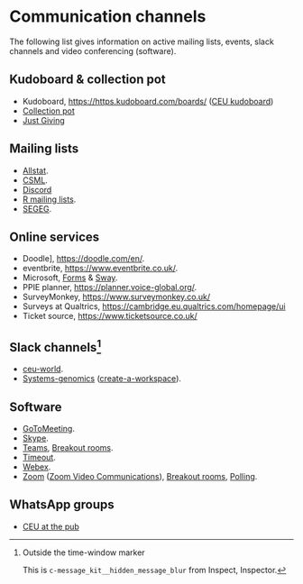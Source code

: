 # Communication channels

The following list gives information on active mailing lists, events, slack channels and video conferencing (software).

## Kudoboard & collection pot

* Kudoboard, <https://https.kudoboard.com/boards/> ([CEU kudoboard](https://ceu2.kudoboard.com/))
* [Collection pot](https://www.collectionpot.com/)
* [Just Giving](https://www.justgiving.com/)

## Mailing lists

* [Allstat](https://www.jiscmail.ac.uk/cgi-bin/webadmin?A0=ALLSTAT).
* [CSML](http://www.mailinglists.ucl.ac.uk/mailman/listinfo/csml).
* [Discord](https://packt.link/MLwPyTorch)
* [R mailing lists](https://www.r-project.org/mail.html).
* [SEGEG](https://mailman.kcl.ac.uk/mailman/listinfo/segeg).

## Online services

* Doodle], <https://doodle.com/en/>.
* eventbrite, <https://www.eventbrite.co.uk/>.
* Microsoft, [Forms](https://www.microsoft.com/en-us/microsoft-365/online-surveys-polls-quizzes) & [Sway](https://sway.office.com/).
* PPIE planner, <https://planner.voice-global.org/>.
* SurveyMonkey, <https://www.surveymonkey.co.uk/>
* Surveys at Qualtrics, <https://cambridge.eu.qualtrics.com/homepage/ui>
* Ticket source, <https://www.ticketsource.co.uk/>

## Slack channels[^blur]

* [ceu-world](https://ceu-world.slack.com/).
* [Systems-genomics](https://systems-genomics.slack.com/) ([create-a-workspace](https://slack.com/intl/en-in/help/articles/206845317-Create-a-Slack-workspace)).

## Software

* [GoToMeeting](https://www.gotomeeting.com).
* [Skype](https://www.skype.com/en/).
* [Teams](https://products.office.com/en-gb/microsoft-teams/download-app), [Breakout rooms](https://myteamsday.com/2020/04/17/breakoutrooms-in-teams/).
* [Timeout](https://timeout.srcf.net).
* [Webex](https://cart.webex.com/sign-up).
* [Zoom](https://zoom.us/) ([Zoom Video Communications](https://en.wikipedia.org/wiki/Zoom_Video_Communications)), [Breakout rooms](https://support.zoom.us/hc/en-us/articles/206476093-Enabling-breakout-rooms), [Polling](https://blog.zoom.us/wordpress/2016/09/20/3-ways-to-use-polls-in-meetings/).

## WhatsApp groups

* [CEU at the pub](https://chat.whatsapp.com/E8vDwCmn4inKuAG4MpRU5D)

[^blur]: Outside the time-window marker

    This is `c-message_kit__hidden_message_blur` from Inspect, Inspector.
